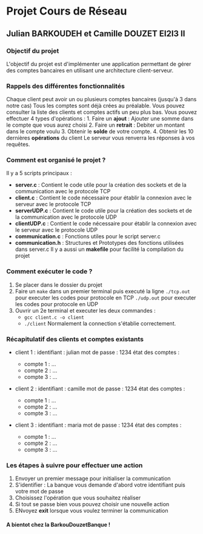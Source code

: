 # Projet Cours de Réseau
## Julian BARKOUDEH et Camille DOUZET EI2I3 II

### Objectif du projet
L'objectif du projet est d'implémenter une application permettant de gérer des comptes bancaires en utilisant une architecture client-serveur.

### Rappels des différentes fonctionnalités
Chaque client peut avoir un ou plusieurs comptes bancaires (jusqu'à 3 dans notre cas)
Tous les comptes sont déjà crées au préalable.
Vous pouvez consulter la liste des clients et comptes actifs un peu plus bas.
Vous pouvez effectuer 4 types d'opérations :
    1. Faire un **ajout** : Ajouter une somme dans le compte que vous aurez choisi
    2. Faire un **retrait** : Debiter un montant dans le compte voulu
    3. Obtenir le **solde** de votre compte.
    4. Obtenir les 10 dernières **opérations** du client
Le serveur vous renverra les réponses à vos requêtes.

### Comment est organisé le projet ?
Il y a 5 scripts principaux :
- **server.c** : Contient le code utile pour la création des sockets et de la communication avec le protocole TCP
- **client.c** : Contient le code nécessaire pour établir la connexion avec le serveur avec le protocole TCP
- **serverUDP.c** : Contient le code utile pour la création des sockets et de la communication avec le protocole UDP
- **clientUDP.c** : Contient le code nécessaire pour établir la connexion avec le serveur avec le protocole UDP
- **communication.c** : Fonctions utiles pour le script server.c
- **communication.h** : Structures et Prototypes des fonctions utilisées dans server.c
Il y a aussi un **makefile** pour facilité la compilation du projet

### Comment exécuter le code ?
1. Se placer dans le dossier du projet
2. Faire un `make` dans un premier terminal puis executé la ligne `./tcp.out` pour executer les codes pour protocole en TCP 
                                                                  `./udp.out` pour executer les codes pour protocole en UDP 
3. Ouvrir un 2e terminal et executer les deux commandes : 
    - `gcc client.c -o client`
    - `./client`
Normalement la connection s'établie correctement.

### Récapitulatif des clients et comptes existants
- client 1 :
identifiant : julian
mot de passe : 1234
état des comptes :
    - compte 1 : ...
    - compte 2 : ...
    - compte 3 : ...

- client 2 :
identifiant : camille
mot de passe : 1234
état des comptes :
    - compte 1 : ...
    - compte 2 : ...
    - compte 3 : ...

- client 3 :
identifiant : maria
mot de passe : 1234
état des comptes :
    - compte 1 : ...
    - compte 2 : ...
    - compte 3 : ...

### Les étapes à suivre pour effectuer une action 
1. Envoyer un premier message pour initialiser la communication
2. S'identifier : La banque vous demande d'abord votre identifiant puis votre mot de passe
3. Choisissez l'opération que vous souhaitez réaliser
4. Si tout se passe bien vous pouvez choisir une nouvelle action
5. ENvoyez **exit** lorsque vous voulez terminer la communication

#### A bientot chez la BarkouDouzetBanque !